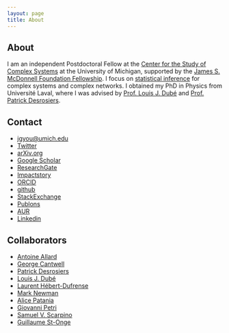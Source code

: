 ```yaml
---
layout: page
title: About
---
```


## About

I am an independent Postdoctoral Fellow at the [Center for the Study of Complex Systems](http://lsa.umich.edu/cscs/) at the University of Michigan, supported by the [James S. McDonnell Foundation Fellowship](https://www.jsmf.org/apply/fellowship/).
I focus on [statistical inference](https://en.m.wikipedia.org/wiki/Statistical_inference) for complex systems and complex networks.
I obtained my PhD in Physics from  Université Laval, where I was advised by [Prof. Louis J. Dubé](http://www.dynamica.phy.ulaval.ca) and [Prof. Patrick Desrosiers](https://scholar.google.ca/citations?user=YAqE0O0AAAAJ&hl=en).

<div class="end-of-post"></div>

## Contact

<ul class="contact-list">
<li class="contact-list-item"> 
<a href="mailto:jgyou@umich.edu"><i class="fa fa-envelope-o" aria-hidden="true"></i> jgyou@umich.edu </a>  
</li> 
<li class="contact-list-item"> 
<a href="http://www.twitter.com/_jgyou"><i class="fa fa-twitter" aria-hidden="true"></i> Twitter </a>
</li>
<li class="contact-list-item"> 
<a href="https://arxiv.org/a/young_j_1.html"><i class="ai ai-arxiv" aria-hidden="true"></i>  arXiv.org </a>
</li>
<li class="contact-list-item"> 
<a href="https://scholar.google.ca/citations?user=qmKcNSoAAAAJ&hl=en"><i class="ai ai-google-scholar" aria-hidden="true"></i>  Google Scholar </a>
</li>
<li class="contact-list-item"> 
<a href="https://www.researchgate.net/profile/Jean_Gabriel_Young"><i class="ai ai-researchgate" aria-hidden="true"></i>  ResearchGate  </a></li>
<li class="contact-list-item"> 
<a href="https://impactstory.org/u/0000-0002-4464-2692"><i class="ai ai-impactstory" aria-hidden="true"></i>  Impactstory  </a></li>
<li class="contact-list-item"> 
<a href="http://orcid.org/0000-0002-4464-2692"><i class="ai ai-orcid" aria-hidden="true"></i>  ORCID</a>
</li>
<li class="contact-list-item"> 
<a href="https://github.com/jg-you/"><i class="fa fa-github" aria-hidden="true"></i> github </a>
</li>
<li class="contact-list-item"> 
<a href="http://stackexchange.com/users/2079477/jgyou?tab=accounts"><i class="fa fa-stack-exchange" aria-hidden="true"></i> StackExchange </a>
</li>
<li class="contact-list-item"> 
<a href="https://publons.com/author/1643175/jean-gabriel-young"><i class="ai ai-publons" aria-hidden="true"></i> Publons </a>
</li>
<li class="contact-list-item"> 
<a href="https://aur.archlinux.org/account/jg-you/"><i class="fa fa-linux" aria-hidden="true"></i> AUR  </a>
</li>
<li class="contact-list-item"> 
<a href="http://www.linkedin.com/pub/jean-gabriel-young/59/577/698"><i class="fa fa-linkedin" aria-hidden="true"></i> Linkedin </a>
</li>
</ul>

<div class="end-of-post"></div>

## Collaborators

<ul class="collab-list">
<li class="collab-list-item"><a href="http://antoineallard.github.io/"> Antoine Allard </a></li>
<li class="collab-list-item"><a href="https://www.george-cantwell.com/"> George Cantwell </a></li>
<li class="collab-list-item"><a href="https://dynamicalab.github.io/members.html"> Patrick Desrosiers </a></li>
<li class="collab-list-item"><a href="https://dynamicalab.github.io/members.html"> Louis J. Dubé </a></li>
<li class="collab-list-item"><a href="http://laurenthebertdufresne.github.io/"> Laurent Hébert-Dufrense </a></li>
<li class="collab-list-item"><a href="http://www-personal.umich.edu/~mejn/"> Mark Newman </a></li>
<li class="collab-list-item"><a href="https://alpatania.github.io/"> Alice Patania </a></li>
<li class="collab-list-item"><a href="https://lordgrilo.github.io/"> Giovanni Petri </a></li>
<li class="collab-list-item"><a href="http://scarpino.github.io/"> Samuel V. Scarpino</a></li>
<li class="collab-list-item"><a href="https://gstonge.github.io/"> Guillaume St-Onge </a></li>
</ul>
